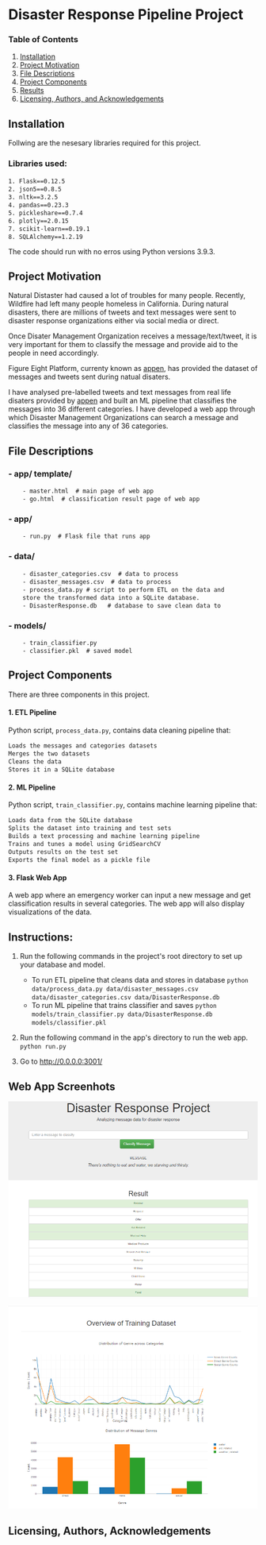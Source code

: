 # Disaster Response Pipeline Project


### Table of Contents

1. [Installation](#installation)
2. [Project Motivation](#motivation)
3. [File Descriptions](#files)
4. [Project Components](#components)
5. [Results](#results)
6. [Licensing, Authors, and Acknowledgements](#licensing)

## Installation <a name="installation"></a>

Follwing are the nesesary libraries required for this project.
### Libraries used:
    1. Flask==0.12.5
    2. json5==0.8.5
    3. nltk==3.2.5
    4. pandas==0.23.3
    5. pickleshare==0.7.4
    6. plotly==2.0.15
    7. scikit-learn==0.19.1
    8. SQLAlchemy==1.2.19


    
The code should run with no erros using Python versions 3.9.3.

## Project Motivation<a name="motivation"></a>

Natural Distaster had caused a lot of troubles for many people. Recently, Wildfire had left many people homeless in California. During natural disasters, there are millions of tweets and text messages were sent to disaster response organizations either via social media or direct. 

Once Disater Management Organization receives a message/text/tweet, it is very important for them to classify the message and provide aid to the people in need accordingly. 

Figure Eight Platform, currenty known as <a name="appen" href="https://appen.com/"> appen</a>, has provided the dataset of messages and tweets sent during natual disaters. 

I have analysed pre-labelled tweets and text messages from real life disaters provided by <a name="appen" href="https://appen.com/"> appen</a> and built an ML pipeline that classifies the messages into 36 different categories. I have developed  a web app through which Disaster Management Organizations can search a message and classifies the message into any of 36 categories.


## File Descriptions <a name="files"></a>

### - app/ template/
    
        - master.html  # main page of web app
        - go.html  # classification result page of web app
### - app/
    
        - run.py  # Flask file that runs app

### - data/
    
        - disaster_categories.csv  # data to process 
        - disaster_messages.csv  # data to process
        - process_data.py # script to perform ETL on the data and 
        store the transformed data into a SQLite database. 
        - DisasterResponse.db   # database to save clean data to

### - models/
    
        - train_classifier.py
        - classifier.pkl  # saved model 

## Project Components <a name="components"></a>
There are three components in this project.

#### 1. ETL Pipeline
Python script, `process_data.py`, contains data cleaning pipeline that:

    Loads the messages and categories datasets
    Merges the two datasets
    Cleans the data
    Stores it in a SQLite database

#### 2. ML Pipeline
Python script, `train_classifier.py`, contains machine learning pipeline that:
    
    Loads data from the SQLite database
    Splits the dataset into training and test sets
    Builds a text processing and machine learning pipeline
    Trains and tunes a model using GridSearchCV
    Outputs results on the test set
    Exports the final model as a pickle file
    
#### 3. Flask Web App
A web app where an emergency worker can input a new message and get classification results in several categories. The web app will also display visualizations of the data.


## Instructions:
1. Run the following commands in the project's root directory to set up your database and model.

    - To run ETL pipeline that cleans data and stores in database
        `python data/process_data.py data/disaster_messages.csv data/disaster_categories.csv data/DisasterResponse.db`
    - To run ML pipeline that trains classifier and saves
        `python models/train_classifier.py data/DisasterResponse.db models/classifier.pkl`

2. Run the following command in the app's directory to run the web app.
    `python run.py`

3. Go to http://0.0.0.0:3001/


## Web App Screenhots<a name="results"></a>


![alt text](WebApp_ClassificationOfMessages.png)

![alt text](WebApp_TrainingDataset.png)


## Licensing, Authors, Acknowledgements<a name="licensing"></a>





